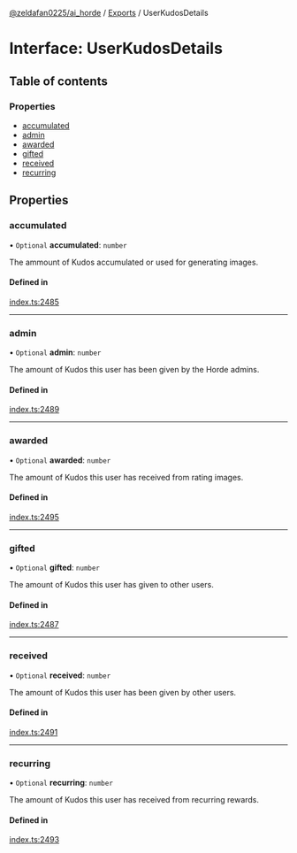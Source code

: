 [@zeldafan0225/ai_horde](../README.md) / [Exports](../modules.md) / UserKudosDetails

# Interface: UserKudosDetails

## Table of contents

### Properties

- [accumulated](UserKudosDetails.md#accumulated)
- [admin](UserKudosDetails.md#admin)
- [awarded](UserKudosDetails.md#awarded)
- [gifted](UserKudosDetails.md#gifted)
- [received](UserKudosDetails.md#received)
- [recurring](UserKudosDetails.md#recurring)

## Properties

### accumulated

• `Optional` **accumulated**: `number`

The ammount of Kudos accumulated or used for generating images.

#### Defined in

[index.ts:2485](https://github.com/ZeldaFan0225/ai_horde/blob/2b1ed8a/index.ts#L2485)

___

### admin

• `Optional` **admin**: `number`

The amount of Kudos this user has been given by the Horde admins.

#### Defined in

[index.ts:2489](https://github.com/ZeldaFan0225/ai_horde/blob/2b1ed8a/index.ts#L2489)

___

### awarded

• `Optional` **awarded**: `number`

The amount of Kudos this user has received from rating images.

#### Defined in

[index.ts:2495](https://github.com/ZeldaFan0225/ai_horde/blob/2b1ed8a/index.ts#L2495)

___

### gifted

• `Optional` **gifted**: `number`

The amount of Kudos this user has given to other users.

#### Defined in

[index.ts:2487](https://github.com/ZeldaFan0225/ai_horde/blob/2b1ed8a/index.ts#L2487)

___

### received

• `Optional` **received**: `number`

The amount of Kudos this user has been given by other users.

#### Defined in

[index.ts:2491](https://github.com/ZeldaFan0225/ai_horde/blob/2b1ed8a/index.ts#L2491)

___

### recurring

• `Optional` **recurring**: `number`

The amount of Kudos this user has received from recurring rewards.

#### Defined in

[index.ts:2493](https://github.com/ZeldaFan0225/ai_horde/blob/2b1ed8a/index.ts#L2493)

